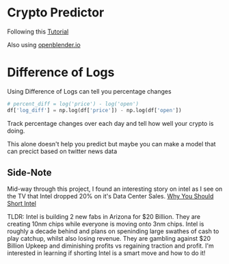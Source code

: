 # Crypto Predictor

Following this [Tutorial](https://towardsdatascience.com/predict-any-cryptocurrency-applying-nlp-with-global-news-e938af6f7922)

Also using [openblender.io](openblender.io)

# Difference of Logs

Using Difference of Logs can tell you percentage changes
```python
# percent_diff = log('price') - log('open')
df['log_diff'] = np.log(df['price']) - np.log(df['open'])
```

Track percentage changes over each day and tell how well your crypto is doing.

This alone doesn't help you predict but maybe you can make a model that can precict based on twitter news data


## Side-Note

Mid-way through this project, I found an interesting story on intel as I see on the TV that Intel dropped 20% on it's Data Center Sales.
[Why You Should Short Intel](https://seekingalpha.com/article/4418015-intel-short-this-fab-play)

TLDR: Intel is building 2 new fabs in Arizona for $20 Billion. They are creating 10nm chips while everyone is moving onto 3nm chips. Intel is roughly a decade behind and plans on speninding large swathes of cash to play catchup, whilst also losing revenue. They are gambling against $20 Billion Upkeep and diminishing profits vs regaining traction and profit. I'm interested in learning if shorting Intel is a smart move and how to do it!
